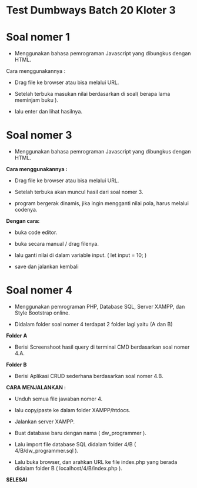 # Test Dumbways Batch 20 Kloter 3



# Soal nomer 1

- Menggunakan bahasa pemrograman Javascript yang dibungkus dengan HTML.

Cara menggunakannya :

- Drag file ke browser atau bisa melalui URL.

- Setelah terbuka masukan nilai berdasarkan di soal( berapa lama meminjam buku ).

- lalu enter dan lihat hasilnya.



# Soal nomer 3

- Menggunakan bahasa pemrograman Javascript yang dibungkus dengan HTML.

**Cara menggunakannya :**

- Drag file ke browser atau bisa melalui URL.

- Setelah terbuka akan muncul hasil dari soal nomer 3.

- program bergerak dinamis, jika ingin mengganti nilai pola, harus melalui codenya.

**Dengan cara:**

- buka code editor.

- buka secara manual / drag filenya.

- lalu ganti nilai di dalam variable input. ( let input = 10; )

- save dan jalankan kembali



# Soal nomer 4

- Menggunakan pemrograman PHP, Database SQL, Server XAMPP, dan Style Bootstrap online.

- Didalam folder soal nomer 4 terdapat 2 folder lagi yaitu (A dan B)

**Folder A**

- Berisi Screenshoot hasil query di terminal CMD berdasarkan soal nomer 4.A.

**Folder B**

- Berisi Aplikasi CRUD sederhana berdasarkan soal nomer 4.B.

**CARA MENJALANKAN :**

- Unduh semua file jawaban nomer 4.

- lalu copy/paste ke dalam folder XAMPP/htdocs.

- Jalankan server XAMPP.

- Buat database baru dengan nama ( dw\_programmer ).

- Lalu import file database SQL didalam folder 4/B ( 4/B/dw\_programmer.sql ).

- Lalu buka browser, dan arahkan URL ke file index.php yang berada didalam folder B ( localhost/4/B/index.php ).

**SELESAI**
